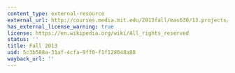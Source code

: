 ```yaml
---
content_type: external-resource
external_url: http://courses.media.mit.edu/2013fall/mas630/13.projects/finalprojects.html
has_external_license_warning: true
license: https://en.wikipedia.org/wiki/All_rights_reserved
status: ''
title: Fall 2013
uid: 5c3b588a-31af-4cfa-9ff0-f1f128048a88
wayback_url: ''
---
```

